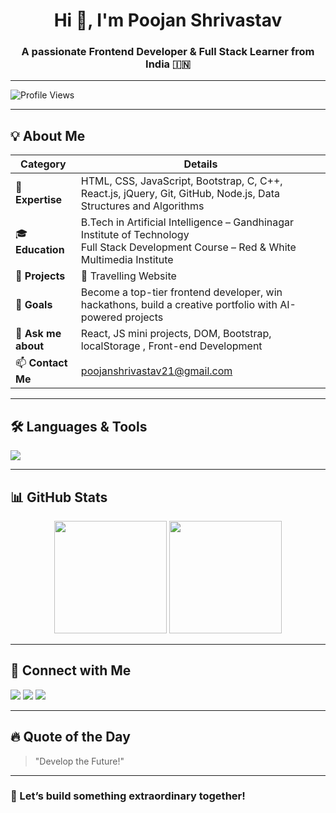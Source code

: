 <h1 align="center">Hi 👋, I'm Poojan Shrivastav</h1>
<h3 align="center">A passionate Frontend Developer & Full Stack Learner from India 🇮🇳</h3>

---

![Profile Views](https://komarev.com/ghpvc/?username=Poojan2107&color=blue&style=flat)

---

## 💡 About Me

| Category | Details |
| -------- | ------- |
| 🌟 **Expertise** | HTML, CSS, JavaScript, Bootstrap, C, C++, React.js, jQuery, Git, GitHub, Node.js, Data Structures and Algorithms |
| 🎓 **Education** | B.Tech in Artificial Intelligence – Gandhinagar Institute of Technology<br>Full Stack Development Course – Red & White Multimedia Institute |
| 💼 **Projects** | 🔹 Travelling Website<br> |
| 🧠 **Goals** | Become a top-tier frontend developer, win hackathons, build a creative portfolio with AI-powered projects |
| 💬 **Ask me about** | React, JS mini projects, DOM, Bootstrap, localStorage , Front-end Development |
| 📫 **Contact Me** | poojanshrivastav21@gmail.com |

---

## 🛠️ Languages & Tools

<p align="left">
  <img src="https://skillicons.dev/icons?i=html,css,js,react,nodejs,bootstrap,git,github,vscode" />
</p>

---

## 📊 GitHub Stats

<p align="center">
  <img src="https://github-readme-stats.vercel.app/api?username=Poojan2107&show_icons=true&theme=github_dark" height="180px"/>
  <img src="https://github-readme-stats.vercel.app/api/top-langs/?username=Poojan2107&layout=compact&theme=github_dark" height="180px"/>
</p>

---

## 🔗 Connect with Me

<p align="left">
  <a href="https://www.linkedin.com/in/poojan-palakkumar-shrivastav-0b295931b/" target="_blank"><img src="https://img.shields.io/badge/LinkedIn-blue?style=flat&logo=linkedin&logoColor=white"/></a>
  <a href="https://github.com/Poojan2107" target="_blank"><img src="https://img.shields.io/badge/GitHub-000?style=flat&logo=github&logoColor=white"/></a>
  <a href="mailto:poojanshrivastav21@gmail.com"><img src="https://img.shields.io/badge/Gmail-red?style=flat&logo=gmail&logoColor=white"/></a>
</p>

---

## 🔥 Quote of the Day

> "Develop the Future!"
---

### 🚀 Let’s build something extraordinary together!
